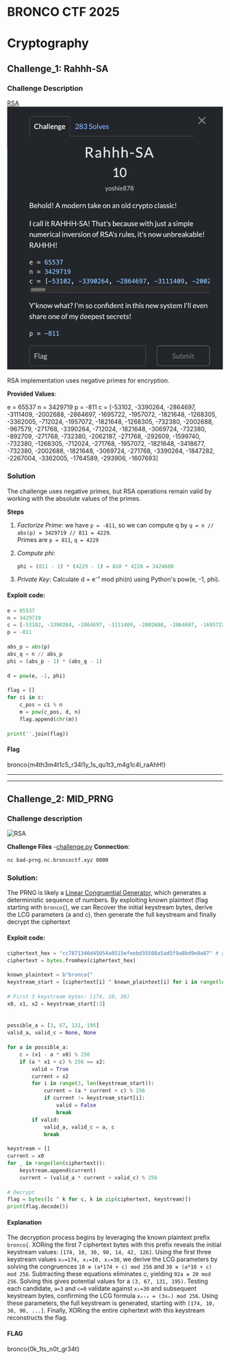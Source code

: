 # BRONCO CTF 2025

 
# Cryptography  

## Challenge_1: Rahhh-SA  

### Challenge Description  

[RSA]()
<img src="2025/Bronco_ctf_2025/files/crypto/RSA.png" width="950">

RSA implementation uses negative primes for encryption. 

**Provided Values**:  

e = 65537
n = 3429719
p = -811
c = [-53102, -3390264, -2864697, -3111409, -2002688, -2864697, -1695722, -1957072, -1821648, -1268305, -3362005, -712024, -1957072, -1821648, -1268305, -732380, -2002688, -967579, -271768, -3390264, -712024, -1821648, -3069724, -732380, -892709, -271768, -732380, -2062187, -271768, -292609, -1599740, -732380, -1268305, -712024, -271768, -1957072, -1821648, -3418677, -732380, -2002688, -1821648, -3069724, -271768, -3390264, -1847282, -2267004, -3362005, -1764589, -293906, -1607693]

### Solution 
The challenge uses negative primes, but RSA operations remain valid by working with the absolute values of the primes.

 **Steps**  
1. *Factorize Prime*:  we have `p = -811`, so we can compute q by `q = n // abs(p) = 3429719 // 811 = 4229`.  
 Primes are `p = 811`, `q = 4229` 

2. *Compute phi*:  
   ```python
   phi = (811 - 1) * (4229 - 1) = 810 * 4228 = 3424680
3. *Private Key*: Calculate d = e⁻¹ mod phi(n) using Python's pow(e, -1, phi).

#### Exploit code:
```python
e = 65537
n = 3429719
c = [-53102, -3390264, -2864697, -3111409, -2002688, -2864697, -1695722, -1957072, -1821648, -1268305, -3362005, -712024, -1957072, -1821648, -1268305, -732380, -2002688, -967579, -271768, -3390264, -712024, -1821648, -3069724, -732380, -892709, -271768, -732380, -2062187, -271768, -292609, -1599740, -732380, -1268305, -712024, -271768, -1957072, -1821648, -3418677, -732380, -2002688, -1821648, -3069724, -271768, -3390264, -1847282, -2267004, -3362005, -1764589, -293906, -1607693]
p = -811

abs_p = abs(p)
abs_q = n // abs_p
phi = (abs_p - 1) * (abs_q - 1)

d = pow(e, -1, phi)

flag = []
for ci in c:
    c_pos = ci % n
    m = pow(c_pos, d, n)
    flag.append(chr(m))

print(''.join(flag))
```

#### Flag

bronco{m4th3m4t1c5_r34l1y_1s_qu1t3_m4g1c4l_raAhH!}


--------------------------------------------------------------------------------------------------------
--------------------------------------------------------------------------------------------------------

## Challenge_2: MID_PRNG

### Challenge description
![RSA](../2025/Bronco_ctf_2025/files/crypto/PRNG.png)

**Challenge Files**
-[challenge.py](../2025/Bronco_ctf_2025/files/crypto/challenge.py)
**Connection**:  
```bash
nc bad-prng.nc.broncoctf.xyz 8000
```
### Solution:

The PRNG is likely a [Linear Congruential Generator](https://en.wikipedia.org/wiki/Linear_congruential_generator), which generates a deterministic sequence of numbers.
By exploiting known plaintext (flag starting with `bronco{`), we can Recover the initial keystream bytes, derive the LCG parameters (a and c), then generate the full keystream and finally decrypt the ciphertext

#### Exploit code:
```python
ciphertext_hex = "cc7871346d45054a0515efeebd35508a5ad5f9a8bd9e8a87" # got it from the connection
ciphertext = bytes.fromhex(ciphertext_hex)

known_plaintext = b"bronco{"
keystream_start = [ciphertext[i] ^ known_plaintext[i] for i in range(len(known_plaintext))]

# First 3 keystream bytes: [174, 10, 30]
x0, x1, x2 = keystream_start[:3]


possible_a = [3, 67, 131, 195]
valid_a, valid_c = None, None

for a in possible_a:
    c = (x1 - a * x0) % 256
    if (a * x1 + c) % 256 == x2:
        valid = True
        current = x2
        for i in range(3, len(keystream_start)):
            current = (a * current + c) % 256
            if current != keystream_start[i]:
                valid = False
                break
        if valid:
            valid_a, valid_c = a, c
            break

keystream = []
current = x0
for _ in range(len(ciphertext)):
    keystream.append(current)
    current = (valid_a * current + valid_c) % 256

# Decrypt
flag = bytes([c ^ k for c, k in zip(ciphertext, keystream)])
print(flag.decode())
```
#### Explanation

The decryption process begins by leveraging the known plaintext prefix `bronco{`. XORing the first 7 ciphertext bytes with this prefix reveals the initial keystream values: `[174, 10, 30, 90, 14, 42, 126]`. Using the first three keystream values `x₀=174, x₁=10, x₂=30`, we derive the LCG parameters by solving the congruences `10 ≡ (a*174 + c) mod 256` and `30 ≡ (a*10 + c) mod 256`. Subtracting these equations eliminates c, yielding `92a ≡ 20 mod 256`.
Solving this gives potential values for a `(3, 67, 131, 195)`. Testing each candidate, `a=3` and `c=0` validate against `x₂=30` and subsequent keystream bytes, confirming the LCG formula `xₙ₊₁ = (3xₙ) mod 256`. Using these parameters, the full keystream is generated, starting with `[174, 10, 30, 90, ...]`. Finally, XORing the entire ciphertext with this keystream reconstructs the flag.

#### FLAG

bronco{0k_1ts_n0t_gr34t}

